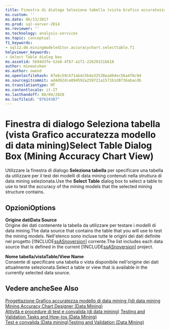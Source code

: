 ```yaml
---
title: Finestra di dialogo Seleziona tabella (vista Grafico accuratezza modello di data mining) | Microsoft Docs
ms.custom: ''
ms.date: 06/13/2017
ms.prod: sql-server-2014
ms.reviewer: ''
ms.technology: analysis-services
ms.topic: conceptual
f1_keywords:
- sql12.dm.miningmodeleditor.accuracychart.selecttable.f1
helpviewer_keywords:
- Select Table dialog box
ms.assetid: 5694d3fe-52e8-4fb7-a1f1-22629151b618
author: minewiskan
ms.author: owend
ms.openlocfilehash: 87e6c59cb71abdc5bda32538ead84ec56a4f6c9d
ms.sourcegitcommit: ad4d92dce894592a259721a1571b1d8736abacdb
ms.translationtype: MT
ms.contentlocale: it-IT
ms.lasthandoff: 08/04/2020
ms.locfileid: "87624387"
---
```

# <a name="select-table-dialog-box-mining-accuracy-chart-view"></a><span data-ttu-id="5345c-102">Finestra di dialogo Seleziona tabella (vista Grafico accuratezza modello di data mining)</span><span class="sxs-lookup"><span data-stu-id="5345c-102">Select Table Dialog Box (Mining Accuracy Chart View)</span></span>
  <span data-ttu-id="5345c-103">Utilizzare la finestra di dialogo **Seleziona tabella** per specificare una tabella da utilizzare per il test dei modelli di data mining contenuti nella struttura di data mining selezionata.</span><span class="sxs-lookup"><span data-stu-id="5345c-103">Use the **Select Table** dialog box to select a table to use to test the accuracy of the mining models that the selected mining structure contains.</span></span>  
  
## <a name="options"></a><span data-ttu-id="5345c-104">Opzioni</span><span class="sxs-lookup"><span data-stu-id="5345c-104">Options</span></span>  
 <span data-ttu-id="5345c-105">**Origine dati**</span><span class="sxs-lookup"><span data-stu-id="5345c-105">**Data Source**</span></span>  
 <span data-ttu-id="5345c-106">Origine dei dati contenente la tabella da utilizzare per testare i modelli di data mining.</span><span class="sxs-lookup"><span data-stu-id="5345c-106">The data source that contains the table that you will use to test the mining models.</span></span> <span data-ttu-id="5345c-107">Nell'elenco sono incluse tutte le origini dei dati definite nel progetto [!INCLUDE[ssASnoversion](../includes/ssasnoversion-md.md)] corrente.</span><span class="sxs-lookup"><span data-stu-id="5345c-107">The list includes each data source that is defined in the current [!INCLUDE[ssASnoversion](../includes/ssasnoversion-md.md)] project.</span></span>  
  
 <span data-ttu-id="5345c-108">**Nome tabella/vista**</span><span class="sxs-lookup"><span data-stu-id="5345c-108">**Table/View Name**</span></span>  
 <span data-ttu-id="5345c-109">Consente di specificare una tabella o vista disponibile nell'origine dei dati attualmente selezionata.</span><span class="sxs-lookup"><span data-stu-id="5345c-109">Select a table or view that is available in the currently selected data source.</span></span>  
  
## <a name="see-also"></a><span data-ttu-id="5345c-110">Vedere anche</span><span class="sxs-lookup"><span data-stu-id="5345c-110">See Also</span></span>  
 <span data-ttu-id="5345c-111">[Progettazione Grafico accuratezza modello di data mining &#40;&#41;di data mining](mining-accuracy-chart-designer-data-mining.md) </span><span class="sxs-lookup"><span data-stu-id="5345c-111">[Mining Accuracy Chart Designer &#40;Data Mining&#41;](mining-accuracy-chart-designer-data-mining.md) </span></span>  
 <span data-ttu-id="5345c-112">[Attività e procedure di test e convalida &#40;di data mining&#41;](data-mining/testing-and-validation-tasks-and-how-tos-data-mining.md) </span><span class="sxs-lookup"><span data-stu-id="5345c-112">[Testing and Validation Tasks and How-tos &#40;Data Mining&#41;](data-mining/testing-and-validation-tasks-and-how-tos-data-mining.md) </span></span>  
 [<span data-ttu-id="5345c-113">Test e convalida &#40;Data mining&#41;</span><span class="sxs-lookup"><span data-stu-id="5345c-113">Testing and Validation &#40;Data Mining&#41;</span></span>](data-mining/testing-and-validation-data-mining.md)  
  
  
